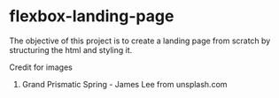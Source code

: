 # flexbox-landing-page

The objective of this project is to create a landing page from scratch by structuring the html and styling it.

Credit for images

1. Grand Prismatic Spring - James Lee from unsplash.com